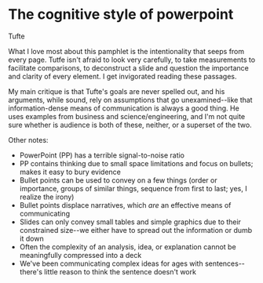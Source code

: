 # The cognitive style of powerpoint
Tufte


What I love most about this pamphlet is the intentionality that seeps from every page. Tutfe isn't afraid to look very carefully, to take measurements to facilitate comparisons, to deconstruct a slide and question the importance and clarity of every element. I get invigorated reading these passages.

My main critique is that Tufte's goals are never spelled out, and his arguments, while sound, rely on assumptions that go unexamined--like that information-dense means of communication is always a good thing. He uses examples from business and science/engineering, and I'm not quite sure whether is audience is both of these, neither, or a superset of the two.

Other notes:

- PowerPoint (PP) has a terrible signal-to-noise ratio
- PP contains thinking due to small space limitations and focus on bullets; makes it easy to bury evidence
- Bullet points can be used to convey on a few things (order or importance, groups of similar things, sequence from first to last; yes, I realize the irony)
- Bullet points displace narratives, which _are_ an effective means of communicating
- Slides can only convey small tables and simple graphics due to their constrained size--we either have to spread out the information or dumb it down
- Often the complexity of an analysis, idea, or explanation cannot be meaningfully compressed into a deck
- We've been communicating complex ideas for ages with sentences--there's little reason to think the sentence doesn't work